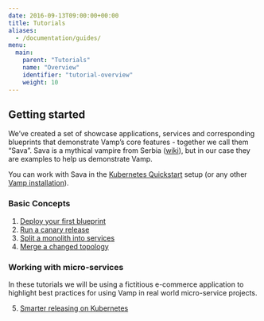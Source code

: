 ```yaml
---
date: 2016-09-13T09:00:00+00:00
title: Tutorials
aliases:
  - /documentation/guides/
menu:
  main:
    parent: "Tutorials"
    name: "Overview"
    identifier: "tutorial-overview"
    weight: 10
---
```


## Getting started

We’ve created a set of showcase applications, services and corresponding blueprints that demonstrate Vamp’s core features - together we call them “Sava”. Sava is a mythical vampire from Serbia ([wiki](http://en.wikipedia.org/wiki/Sava_Savanovi%C4%87)), but in our case they are examples to help us demonstrate Vamp.

You can work with Sava in the [Kubernetes Quickstart](/documentation/installation/v1.2.0/kubernetes/) setup (or any other [Vamp installation](documentation/installation/v1.2.0/overview/)).

### Basic Concepts

1. [Deploy your first blueprint](/documentation/tutorials/deploy-your-first-blueprint/)
2. [Run a canary release](/documentation/tutorials/run-a-canary-release/)
3. [Split a monolith into services](/documentation/tutorials/split-a-monolith/)
4. [Merge a changed topology](/documentation/tutorials/merge-and-delete/)

### Working with micro-services

In these tutorials we will be using a fictitious e-commerce application to highlight best practices for using Vamp in real world micro-service projects.

5. [Smarter releasing on Kubernetes](/documentation/tutorials/smarter-releasing-on-kubernetes/)
